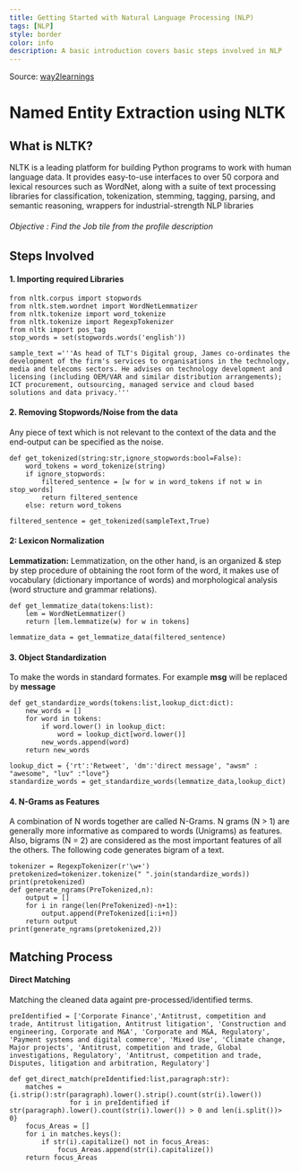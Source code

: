 ```yaml
---
title: Getting Started with Natural Language Processing (NLP)
tags: [NLP]
style: border
color: info
description: A basic introduction covers basic steps involved in NLP
---
```


Source: [way2learnings](https://sites.google.com/view/way2learnings/nlp)

# Named Entity Extraction using NLTK

## What is NLTK?
NLTK is a leading platform for building Python programs to work with human language data. It provides easy-to-use interfaces to over 50 corpora and lexical resources such as WordNet, along with a suite of text processing libraries for classification, tokenization, stemming, tagging, parsing, and semantic reasoning, wrappers for industrial-strength NLP libraries

###### Objective :  Find the Job tile from the profile description

## Steps Involved

#### 1. Importing required Libraries

    from nltk.corpus import stopwords
    from nltk.stem.wordnet import WordNetLemmatizer
    from nltk.tokenize import word_tokenize
    from nltk.tokenize import RegexpTokenizer
    from nltk import pos_tag
    stop_words = set(stopwords.words('english'))
    
    sample_text ='''As head of TLT's Digital group, James co-ordinates the development of the firm's services to organisations in the technology, media and telecoms sectors. He advises on technology development and licensing (including OEM/VAR and similar distribution arrangements); ICT procurement, outsourcing, managed service and cloud based solutions and data privacy.'''

#### 2. Removing Stopwords/Noise from the data
Any piece of text which is not relevant to the context of the data and the end-output can be specified as the noise.

    def get_tokenized(string:str,ignore_stopwords:bool=False):
        word_tokens = word_tokenize(string)
        if ignore_stopwords:
            filtered_sentence = [w for w in word_tokens if not w in stop_words]
            return filtered_sentence
        else: return word_tokens
    
    filtered_sentence = get_tokenized(sampleText,True)

#### 2: Lexicon Normalization
**Lemmatization:** Lemmatization, on the other hand, is an organized & step by step procedure of obtaining the root form of the word, it makes use of vocabulary (dictionary importance of words) and morphological analysis (word structure and grammar relations).

    def get_lemmatize_data(tokens:list):
        lem = WordNetLemmatizer()
        return [lem.lemmatize(w) for w in tokens]
		
    lemmatize_data = get_lemmatize_data(filtered_sentence)

#### 3.  Object Standardization
To make the words in standard formates. For example **msg** will be replaced by **message**

    def get_standardize_words(tokens:list,lookup_dict:dict):
        new_words = []
        for word in tokens:
            if word.lower() in lookup_dict:
                word = lookup_dict[word.lower()]
            new_words.append(word)
        return new_words
    
    lookup_dict = {'rt':'Retweet', 'dm':'direct message', "awsm" : "awesome", "luv" :"love"}
    standardize_words = get_standardize_words(lemmatize_data,lookup_dict) 

#### 4. N-Grams as Features
A combination of N words together are called N-Grams. N grams (N > 1) are generally more informative as compared to words (Unigrams) as features. Also, bigrams (N = 2) are considered as the most important features of all the others. The following code generates bigram of a text.

    tokenizer = RegexpTokenizer(r'\w+')
    pretokenized=tokenizer.tokenize(" ".join(standardize_words))
    print(pretokenized)
    def generate_ngrams(PreTokenized,n):
        output = []
        for i in range(len(PreTokenized)-n+1):
            output.append(PreTokenized[i:i+n])
        return output
    print(generate_ngrams(pretokenized,2))

## Matching Process

#### Direct Matching

Matching the cleaned data againt pre-processed/identified terms.
    
	preIdentified = ['Corporate Finance','Antitrust, competition and trade, Antitrust litigation, Antitrust litigation', 'Construction and engineering, Corporate and M&A', 'Corporate and M&A, Regulatory', 'Payment systems and digital commerce', 'Mixed Use', 'Climate change, Major projects', 'Antitrust, competition and trade, Global investigations, Regulatory', 'Antitrust, competition and trade, Disputes, litigation and arbitration, Regulatory']
    
    def get_direct_match(preIdentified:list,paragraph:str):
        matches = {i.strip():str(paragraph).lower().strip().count(str(i).lower())
                   for i in preIdentified if str(paragraph).lower().count(str(i).lower()) > 0 and len(i.split())> 0}
        focus_Areas = []
        for i in matches.keys():
            if str(i).capitalize() not in focus_Areas:
                focus_Areas.append(str(i).capitalize())
        return focus_Areas

